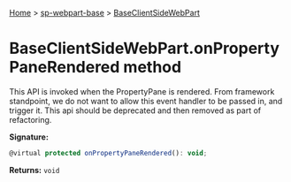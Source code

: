 <!-- docId=sp-webpart-base.baseclientsidewebpart.onpropertypanerendered -->

[Home](./index.md) &gt; [sp-webpart-base](./sp-webpart-base.md) &gt; [BaseClientSideWebPart](./sp-webpart-base.baseclientsidewebpart.md)

# BaseClientSideWebPart.onPropertyPaneRendered method

This API is invoked when the PropertyPane is rendered. From framework standpoint, we do not want to allow this event handler to be passed in, and trigger it. This api should be deprecated and then removed as part of refactoring.

**Signature:**
```javascript
@virtual protected onPropertyPaneRendered(): void;
```
**Returns:** `void`

